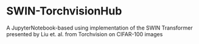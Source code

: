 # SWIN-TorchvisionHub
A JupyterNotebook-based using implementation of the SWIN Transformer presented by Liu et. al. from Torchvision on CIFAR-100 images
